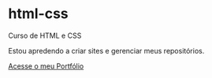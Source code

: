 # html-css
 Curso de HTML e CSS

 Estou apredendo a criar sites e gerenciar meus repositórios.

<a href="https://matheus-pombeiro.github.io/html-css/portfolio/index.html"> Acesse o meu Portfólio</a>